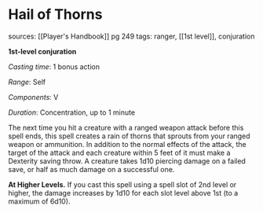 # Hail of Thorns
sources: [[Player's Handbook]] pg 249
tags: ranger, [[1st level]], conjuration

**1st-level conjuration**

*Casting time*: 1 bonus action

*Range*: Self

*Components*: V

*Duration*: Concentration, up to 1 minute

The next time you hit a creature with a ranged weapon attack before this spell ends, this spell creates a rain of thorns that sprouts from your ranged weapon or ammunition. In addition to the normal effects of the attack, the target of the attack and each creature within 5 feet of it must make a Dexterity saving throw. A creature takes 1d10 piercing damage on a failed save, or half as much damage on a successful one.

**At Higher Levels.** If you cast this spell using a spell slot of 2nd level or higher, the damage increases by 1d10 for each slot level above 1st (to a maximum of 6d10).